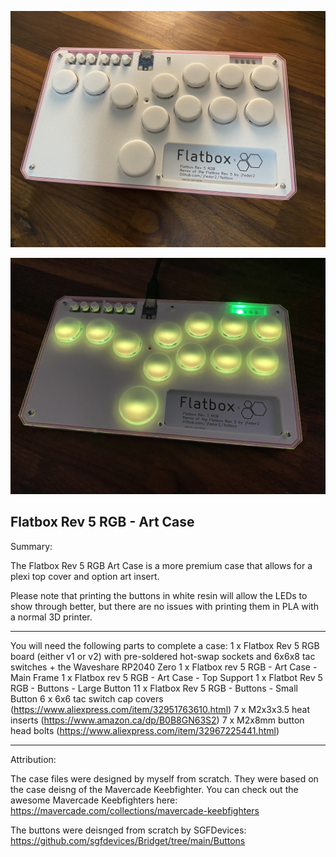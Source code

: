 ![Flatbox Rev 5 RGB - Art Case](https://github.com/TheTrainGoes/flatbox-rev5-rgb/blob/main/Flatbox%20rev%205%20RGB%20case%20-%20Art%20Case/Images/Flatbox%20rev%205%20RGB%20-%20Art%20Case.jpg?raw=true)

![Flatbox Rev 5 RGB - Art Case (illuminated)](https://github.com/TheTrainGoes/flatbox-rev5-rgb/blob/main/Flatbox%20rev%205%20RGB%20case%20-%20Art%20Case/Images/Flatbox%20rev%205%20RGB%20-%20Art%20Case%20(illuminated).jpg?raw=true)

Flatbox Rev 5 RGB - Art Case
---

Summary: 

The Flatbox Rev 5 RGB Art Case is a more premium case that allows for a plexi top cover and option art insert.  

Please note that printing the buttons in white resin will allow the LEDs to show through better, but there are no issues with printing them in PLA with a normal 3D printer.

---

You will need the following parts to complete a case:
1 x Flatbox Rev 5 RGB board (either v1 or v2) with pre-soldered hot-swap sockets and 6x6x8 tac switches + the Waveshare RP2040 Zero
1 x Flatbox rev 5 RGB - Art Case - Main Frame
1 x Flatbox rev 5 RGB - Art Case - Top Support
1 x Flatbot Rev 5 RGB - Buttons - Large Button
11 x Flatbox Rev 5 RGB - Buttons - Small Button
6 x 6x6 tac switch cap covers (https://www.aliexpress.com/item/32951763610.html)
7 x M2x3x3.5 heat inserts (https://www.amazon.ca/dp/B0B8GN63S2)
7 x M2x8mm button head bolts (https://www.aliexpress.com/item/32967225441.html)

---

Attribution:

The case files were designed by myself from scratch.  They were based on the case deisng of the Mavercade Keebfighter.  You can check out the awesome Mavercade Keebfighters here: https://mavercade.com/collections/mavercade-keebfighters

The buttons were deisnged from scratch by SGFDevices: https://github.com/sgfdevices/Bridget/tree/main/Buttons
